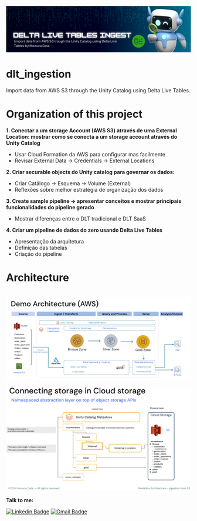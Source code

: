 <img src="https://github.com/mousastech/dlt_ingestion/blob/b41541716757c8fe197dfd35ee74d97af4c85399/files/DLT%20Ingest.png?raw=true">

# dlt_ingestion
Import data from AWS S3 through the Unity Catalog using Delta Live Tables.

# Organization of this project 

<b>1. Conectar a um storage Account (AWS S3) através de uma External Location: mostrar como se conecta a um storage account através do Unity Catalog </b>
- Usar Cloud Formation da AWS para configurar mas facilmente
- Revisar External Data → Credentials → External Locations 

<b>2. Criar securable objects do Unity catalog para governar os dados:</b>
- Criar Catálogo → Esquema → Volume (External)
- Reflexões sobre melhor estratégia de organização dos dados

<b>3. Create sample pipeline → apresentar conceitos e mostrar principais funcionalidades do pipeline gerado </b>
- Mostrar diferenças entre o DLT tradicional e DLT SaaS

<b>4. Criar um pipeline de dados do zero usando Delta Live Tables </b>
- Apresentação da arquitetura
- Definição das tabelas 
- Criação do pipeline 

# Architecture 

<br>
<img src="https://github.com/mousastech/dlt_ingestion/blob/310a653f53e200c1be2547cdb090c4135196c6a4/files/0.Demo_Architecture.png?raw=true">
<br><br>

<img src="https://github.com/mousastech/dlt_ingestion/blob/69f95cedbea4e6e570e62861b4924b5242659458/files/1.Storage_Logical.png?raw=true">

<b>Talk to me:</b>

[![Linkedin Badge](https://img.shields.io/badge/-Moises-blue?style=flat-square&logo=Linkedin&logoColor=white&link=https://www.linkedin.com/in/rochamoises/)](https://www.linkedin.com/in/rochamoises/) 
[![Gmail Badge](https://img.shields.io/badge/-mousas.rocha@gmail.com-c14438?style=flat-square&logo=Gmail&logoColor=white&link=mailto:mousas.rocha@gmail.com)](mailto:mousas.rocha@gmail.com)
